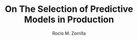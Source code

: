 ---
paperId: 78
author: Rocio M. Zorrilla
publicationauthor: Zorrilla, R. M.
title: On The Selection of Predictive Models in Production
pdf: Poster_Zorrilla_Rocio.pdf
poster: --
alt: --
type: Poster
topic: FAT
link: --
conference: neurips
year: 2019
tags: neurips-2019
location: Vancouver, Canada
---